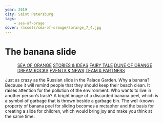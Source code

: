 ```yaml
---
year: 2019
city: Saint Petersburg
tags:
    - sea-of-orage
cover: /assets/sea-of-orange/sorange_7_4.jpg
---
```


# The banana slide

<Menu>
<a href="/sea-of-orange">SEA OF ORANGE</a>
<a href="/sea-of-orange/stories-and-ideas">STORIES & IDEAS</a>
<a href="/sea-of-orange/fairytale">FAIRY TALE</a>
<a href="/sea-of-orange/dune-of-orange">DUNE OF ORANGE</a>
<a href="/sea-of-orange/dreamrocks">DREAM ROCKS</a>
<a href="/sea-of-orange/events-and-news">EVENTS & NEWS</a>
<a href="/sea-of-orange/team-and-partners">TEAM & PARTNERS</a>
</Menu>

Just as crazy as the Russian slide in the Palace Garden. Why a banana? Because it will remind people that they should keep their beach clean. It raises attention for the pollution of the environment. Who wants to live in another person’s trash? A bright image of a discarded banana peel, which is a symbol of garbage that is thrown beside a garbage bin. The well-known property of banana peel for sliding becomes a metaphor and the basis for creating a slide for children, which would bring joy and make you think at the same time.
